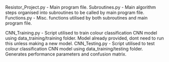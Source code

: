 Resistor_Project.py - Main program file.
Subroutines.py - Main algorithm steps organised into subroutines to be called by main program file.
Functions.py - Misc. functions utilised by both subroutines and main program file.

CNN_Training.py - Script utilised to train colour classification CNN model using data_training/training folder. Model already provided, dont need to run this unless making a new model.
CNN_Testing.py - Script utilised to test colour classification CNN model using data_training/testing folder. Generates performance parameters and confusion matrix.
